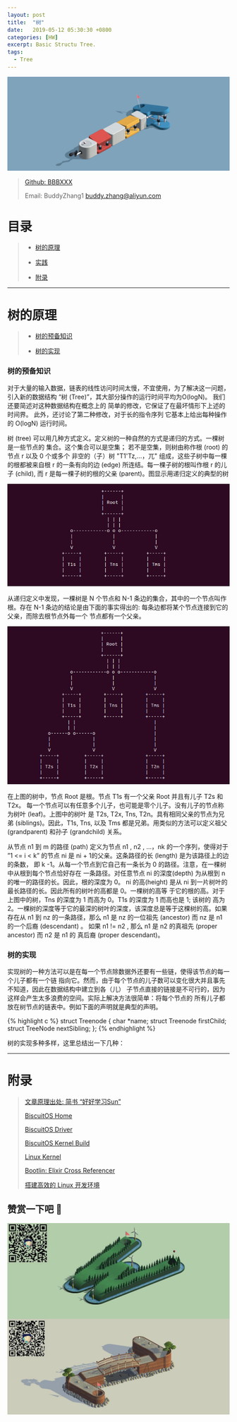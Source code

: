 ```yaml
---
layout: post
title:  "树"
date:   2019-05-12 05:30:30 +0800
categories: [HW]
excerpt: Basic Structu Tree.
tags:
  - Tree
---
```


![DTS](/assets/PDB/BiscuitOS/kernel/IND00000T.jpg)

> [Github: BBBXXX](https://github.com/BiscuitOS/HardStack/tree/master/Algorithem/atomic/API/BBBXXX)
>
> Email: BuddyZhang1 <buddy.zhang@aliyun.com>

# 目录

> - [树的原理](#原理)
>
> - [实践](#实践)
>
> - [附录](#附录)

-----------------------------------

# <span id="原理">树的原理</span>

> - [树的预备知识](#树的预备知识)
>
> - [树的实现](#树的实现)

### <span id="树的预备知识">树的预备知识</span>

对于大量的输入数据，链表的线性访问时间太慢，不宜使用，为了解决这一问题，引入新的数据结构
“树 (Tree)”，其大部分操作的运行时间平均为O(logN)。 我们还要简述对这种数据结构在概念上的
简单的修改，它保证了在最坏情形下上述的时间界。 此外，还讨论了第二种修改，对于长的指令序列
它基本上给出每种操作的 O(logN) 运行时间。

树 (tree) 可以用几种方式定义。定义树的一种自然的方式是递归的方式。一棵树是一些节点的
集合。这个集合可以是空集； 若不是空集，则树由称作根 (root) 的节点 r 以及 0 个或多个
非空的（子）树 "T1'Tz,…，兀" 组成，这些子树中每一棵的根都被来自根 r 的一条有向的边
(edge) 所连结。每一棵子树的根叫作根 r 的儿子 (child), 而 r 是每一棵子树的根的父亲
(parent)。图显示用递归定义的典型的树

![DTS](/assets/PDB/BiscuitOS/boot/BOOT000067.png)

从递归定义中发现，一棵树是 N 个节点和 N-1 条边的集合，其中的一个节点叫作根。存在 N-1
条边的结论是由下面的事实得出的: 每条边都将某个节点连接到它的父亲，而除去根节点外每一个
节点都有一个父亲。

![DTS](/assets/PDB/BiscuitOS/boot/BOOT000068.png)

在上图的树中，节点 Root 是根。节点 T1s 有一个父亲 Root 并且有儿子 T2s 和 T2x。
每一个节点可以有任意多个儿子，也可能是零个儿子。没有儿子的节点称为树叶 (leaf)。上图中的树叶
是 T2s, T2x, Tns, T2n。具有相同父亲的节点为兄弟 (siblings)。因此，T1s, Tns, 以及 Tms
都是兄弟。用类似的方法可以定义祖父 (grandparent) 和孙子 (grandchild) 关系。

从节点 n1 到 m 的路径 (path) 定义为节点 n1 , n2 , …，nk 的一个序列，使得对于
”1 <= i < k” 的节点 ni 是 ni + 1的父亲。这条路径的长 (length) 是为该路径上的边的条数，
即 k -1。从每一个节点到它自己有一条长为 0 的路径。注意，在一棵树中从根到每个节点恰好存在
一条路径。对任意节点 ni 的深度(depth) 为从根到 n 的唯一的路径的长。因此，根的深度为 0。
ni 的高(height) 是从 ni 到一片树叶的最长路径的长。因此所有的树叶的高都是 0。一棵树的高等
于它的根的高。对于上图中的树，Tns 的深度为 1 而高为 0。T1s 的深度为 1 而高也是 1; 该树的
高为 2。一棵树的深度等于它的最深的树叶的深度，该深度总是等于这棵树的高。如果存在从 n1 到 nz
的一条路径，那么 n1 是 nz 的一位祖先 (ancestor) 而 nz 是 n1 的一个后裔 (descendant) 。
如果 n1 != n2 , 那么 n1 是 n2 的真祖先 (proper ancestor) 而 n2 是 n1 的
真后裔 (proper descendant)。

### <span id="树的实现">树的实现</span>

实现树的一种方法可以是在每一个节点除数据外还要有一些链，使得该节点的每一个儿子都有一个链
指向它。然而，由于每个节点的儿子数可以变化很大并且事先不知道，因此在数据结构中建立到各（儿）
子节点直接的链接是不可行的，因为这样会产生太多浪费的空间。实际上解决方法很简单：将每个节点的
所有儿子都放在树节点的链表中。例如下面的声明就是典型的声明。

{% highlight c %}
struct Treenode {
  char *name;
  struct Treenode firstChild;
  struct TreeNode nextSibling;
};
{% endhighlight %}

树的实现多种多样，这里总结出一下几种：


-----------------------------------------------

# <span id="附录">附录</span>

> [文章原理出处: 简书 “好好学习Sun”](https://www.jianshu.com/p/fe767f54c6a1)
>
> [BiscuitOS Home](https://biscuitos.github.io/)
>
> [BiscuitOS Driver](https://biscuitos.github.io/blog/BiscuitOS_Catalogue/)
>
> [BiscuitOS Kernel Build](https://biscuitos.github.io/blog/Kernel_Build/)
>
> [Linux Kernel](https://www.kernel.org/)
>
> [Bootlin: Elixir Cross Referencer](https://elixir.bootlin.com/linux/latest/source)
>
> [搭建高效的 Linux 开发环境](https://biscuitos.github.io/blog/Linux-debug-tools/)

## 赞赏一下吧 🙂

![MMU](/assets/PDB/BiscuitOS/kernel/HAB000036.jpg)

